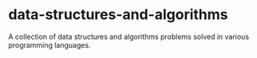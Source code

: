 # data-structures-and-algorithms
 A collection of data structures and algorithms problems solved in various programming languages.
